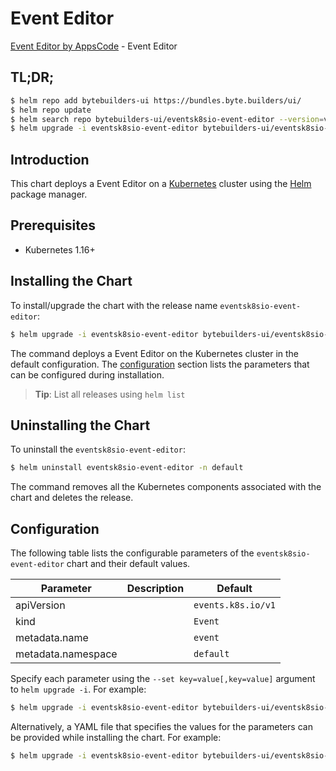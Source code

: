 # Event Editor

[Event Editor by AppsCode](https://byte.builders) - Event Editor

## TL;DR;

```bash
$ helm repo add bytebuilders-ui https://bundles.byte.builders/ui/
$ helm repo update
$ helm search repo bytebuilders-ui/eventsk8sio-event-editor --version=v0.4.15
$ helm upgrade -i eventsk8sio-event-editor bytebuilders-ui/eventsk8sio-event-editor -n default --create-namespace --version=v0.4.15
```

## Introduction

This chart deploys a Event Editor on a [Kubernetes](http://kubernetes.io) cluster using the [Helm](https://helm.sh) package manager.

## Prerequisites

- Kubernetes 1.16+

## Installing the Chart

To install/upgrade the chart with the release name `eventsk8sio-event-editor`:

```bash
$ helm upgrade -i eventsk8sio-event-editor bytebuilders-ui/eventsk8sio-event-editor -n default --create-namespace --version=v0.4.15
```

The command deploys a Event Editor on the Kubernetes cluster in the default configuration. The [configuration](#configuration) section lists the parameters that can be configured during installation.

> **Tip**: List all releases using `helm list`

## Uninstalling the Chart

To uninstall the `eventsk8sio-event-editor`:

```bash
$ helm uninstall eventsk8sio-event-editor -n default
```

The command removes all the Kubernetes components associated with the chart and deletes the release.

## Configuration

The following table lists the configurable parameters of the `eventsk8sio-event-editor` chart and their default values.

|     Parameter      | Description |            Default            |
|--------------------|-------------|-------------------------------|
| apiVersion         |             | <code>events.k8s.io/v1</code> |
| kind               |             | <code>Event</code>            |
| metadata.name      |             | <code>event</code>            |
| metadata.namespace |             | <code>default</code>          |


Specify each parameter using the `--set key=value[,key=value]` argument to `helm upgrade -i`. For example:

```bash
$ helm upgrade -i eventsk8sio-event-editor bytebuilders-ui/eventsk8sio-event-editor -n default --create-namespace --version=v0.4.15 --set apiVersion=events.k8s.io/v1
```

Alternatively, a YAML file that specifies the values for the parameters can be provided while
installing the chart. For example:

```bash
$ helm upgrade -i eventsk8sio-event-editor bytebuilders-ui/eventsk8sio-event-editor -n default --create-namespace --version=v0.4.15 --values values.yaml
```
